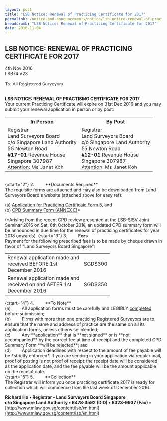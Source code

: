 ```yaml
---
layout: post
title: "LSB Notice: Renewal of Practicing Certificate for 2017"
permalink: /notice-and-announcements/notice/lsb-notice-renewal-of-practicing-certificate-for-2017/
breadcrumb: "LSB Notice: Renewal of Practicing Certificate for 2017"
date: 2016-11-04
---
```


LSB NOTICE: RENEWAL OF PRACTICING CERTIFICATE FOR 2017
---

4th Nov 2016 <br>
LSB74 V23 <br>
<br>
To: All Registered Surveyors
<br><br>

**LSB NOTICE: RENEWAL OF PRACTISING CERTIFICATE FOR 2017** <br>
Your current Practicing Certificate will expire on 31st Dec 2016 and you may submit your renewal application in person or by post:
<br>

<table>
  <tr>
    <th>In Person</th>
    <th>By Post</th>
  </tr>
  <tr>
    <td>Registrar<br>Land Surveyors Board<br>c/o Singapore Land Authority<br>55 Newton Road<br><b>#17-01</b> Revenue House<br>Singapore 307987<br><u>Attention</u>: Ms Janet Koh</td>
    <td>Registrar<br>Land Surveyors Board<br>c/o Singapore Land Authority<br>55 Newton Road<br><b>#12-01</b> Revenue House<br>Singapore 307987<br><u>Attention</u>: Ms Janet Koh</td>
  </tr>
</table>
<br> 
{:start="2"}
2.&nbsp;&nbsp;&nbsp;&nbsp;&nbsp;&nbsp;&nbsp;&nbsp;&nbsp;**Documents Required** <br>
The requisite forms are attached and may also be downloaded from Land Surveyors Board's website (attached above for easy ref): <br>

(a) [Application for Practicing Certificate Form 5](/files/LSBForm5-Application-for-Practising-Certificate.doc), and <br>
(b) [CPD Summary Form (ANNEX E)](/files/LSBANNEXE-CPD-Summary-Form.doc)* <br>

(\*Arising from the recent CPD review presented at the LSB-SISV Joint Seminar 2016 on Sat, 8th October 2016, an updated CPD summary form will be announced in due time for the renewal of practicing certificates for year 2018 onwards).
{:start="3"}
3.&nbsp;&nbsp;&nbsp;&nbsp;&nbsp;&nbsp;&nbsp;&nbsp;&nbsp;**Fees** <br>
Payment for the following prescribed fees is to be made by cheque drawn in favor of "Land Surveyors Board Singapore": <br>
<table>
  <tr>
    <td>Renewal application made and <br>received  BEFORE 1st<br>December 2016</td>
    <td>SGD$300</td>
  </tr>
  <tr>
    <td>Renewal application made and <br>received on and AFTER 1st<br>December 2016</td>
    <td>SGD$350</td>
  </tr>
</table>
{:start="4"}
4.&nbsp;&nbsp;&nbsp;&nbsp;&nbsp;&nbsp;&nbsp;&nbsp;&nbsp;**To Note** <br>
(a)&nbsp;&nbsp;&nbsp;&nbsp;&nbsp;&nbsp;&nbsp;&nbsp;&nbsp;All application forms must be carefully and LEGIBLY <u>completed</u> before submission; <br>
(b)&nbsp;&nbsp;&nbsp;&nbsp;&nbsp;&nbsp;&nbsp;&nbsp;&nbsp;Firms with more than one practicing Registered Surveyors are to ensure that the name and address of practice are the same on all its application forms, unless otherwise intended; <br>
(c)&nbsp;&nbsp;&nbsp;&nbsp;&nbsp;&nbsp;&nbsp;&nbsp;&nbsp;Any **application** that is **not signed** or is **not accompanied** by the correct fee at time of receipt and the completed CPD Summary Form **will be rejected**; and <br>
(d)&nbsp;&nbsp;&nbsp;&nbsp;&nbsp;&nbsp;&nbsp;&nbsp;&nbsp;Application deadlines with respect to the amount of fee payable will be *strictly enforced*. If you are sending in your application via regular mail, proof of posting is not proof of receipt; the receipt date will be considered as the application date, and the fee payable will be the amount applicable on the receipt date. <br>
{:start="5"}
5.&nbsp;&nbsp;&nbsp;&nbsp;&nbsp;&nbsp;&nbsp;&nbsp;&nbsp;**Collection** <br>
The Registrar will inform you once practicing certificate 2017 is ready for collection which will commence from the last week of December 2016. <br>


**Richard Ho • Registrar • Land Surveyors Board Singapore** <br>
**c/o Singapore Land Authority • 6478-3592 (DID) • 6323-9937 (Fax) •** <br>
[http://www.mlaw.gov.sg/content/lsb/en.html](http://www.mlaw.gov.sg/content/lsb/en.html)
